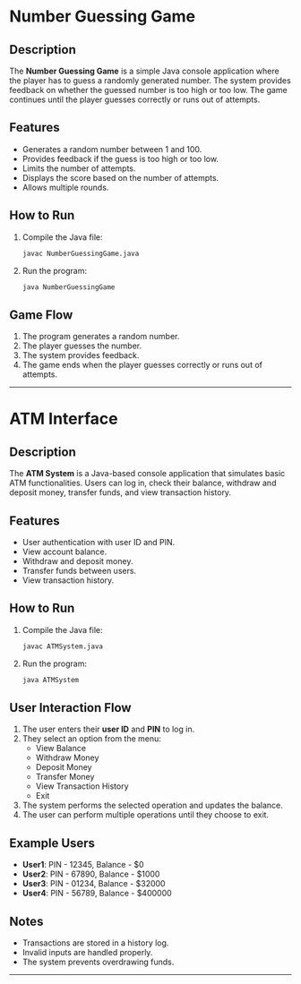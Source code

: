 # Number Guessing Game

## Description
The **Number Guessing Game** is a simple Java console application where the player has to guess a randomly generated number. The system provides feedback on whether the guessed number is too high or too low. The game continues until the player guesses correctly or runs out of attempts.

## Features
- Generates a random number between 1 and 100.
- Provides feedback if the guess is too high or too low.
- Limits the number of attempts.
- Displays the score based on the number of attempts.
- Allows multiple rounds.

## How to Run
1. Compile the Java file:
   ```sh
   javac NumberGuessingGame.java
   ```
2. Run the program:
   ```sh
   java NumberGuessingGame
   ```

## Game Flow
1. The program generates a random number.
2. The player guesses the number.
3. The system provides feedback.
4. The game ends when the player guesses correctly or runs out of attempts.

---

# ATM Interface

## Description
The **ATM System** is a Java-based console application that simulates basic ATM functionalities. Users can log in, check their balance, withdraw and deposit money, transfer funds, and view transaction history.

## Features
- User authentication with user ID and PIN.
- View account balance.
- Withdraw and deposit money.
- Transfer funds between users.
- View transaction history.

## How to Run
1. Compile the Java file:
   ```sh
   javac ATMSystem.java
   ```
2. Run the program:
   ```sh
   java ATMSystem
   ```

## User Interaction Flow
1. The user enters their **user ID** and **PIN** to log in.
2. They select an option from the menu:
   - View Balance
   - Withdraw Money
   - Deposit Money
   - Transfer Money
   - View Transaction History
   - Exit
3. The system performs the selected operation and updates the balance.
4. The user can perform multiple operations until they choose to exit.

## Example Users
- **User1**: PIN - 12345, Balance - $0
- **User2**: PIN - 67890, Balance - $1000
- **User3**: PIN - 01234, Balance - $32000
- **User4**: PIN - 56789, Balance - $400000

## Notes
- Transactions are stored in a history log.
- Invalid inputs are handled properly.
- The system prevents overdrawing funds.

---


